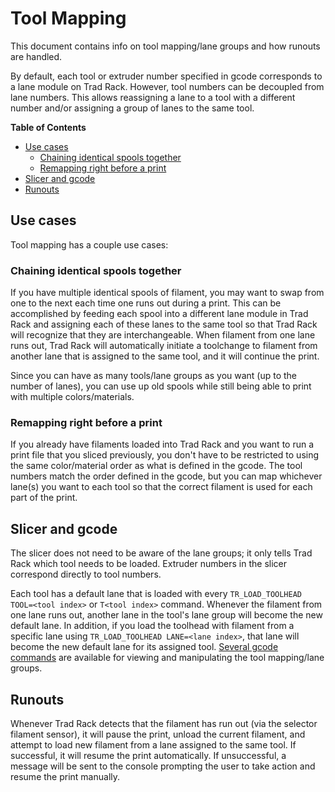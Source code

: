 # Tool Mapping

This document contains info on tool mapping/lane groups and how
runouts are handled.

By default, each tool or extruder number specified in gcode
corresponds to a lane module on Trad Rack. However, tool numbers can
be decoupled from lane numbers. This allows reassigning a lane to a
tool with a different number and/or assigning a group of lanes to the
same tool.

**Table of Contents**
- [Use cases](#use-cases)
  - [Chaining identical spools together](#chaining-identical-spools-together)
  - [Remapping right before a print](#remapping-right-before-a-print)
- [Slicer and gcode](#slicer-and-gcode)
- [Runouts](#runouts)

## Use cases

Tool mapping has a couple use cases:

### Chaining identical spools together

If you have multiple identical spools of filament, you may want to
swap from one to the next each time one runs out during a print. This
can be accomplished by feeding each spool into a different lane module
in Trad Rack and assigning each of these lanes to the same tool so
that Trad Rack will recognize that they are interchangeable. When
filament from one lane runs out, Trad Rack will automatically initiate
a toolchange to filament from another lane that is assigned to the
same tool, and it will continue the print.

Since you can have as many tools/lane groups as you want (up to the
number of lanes), you can use up old spools while still being able to
print with multiple colors/materials.

### Remapping right before a print

If you already have filaments loaded into Trad Rack and you want to
run a print file that you sliced previously, you don't have to be
restricted to using the same color/material order as what is defined
in the gcode. The tool numbers match the order defined in the gcode,
but you can map whichever lane(s) you want to each tool so that the
correct filament is used for each part of the print.

## Slicer and gcode

The slicer does not need to be aware of the lane groups; it only
tells Trad Rack which tool needs to be loaded. Extruder numbers in the
slicer correspond directly to tool numbers.

Each tool has a default lane that is loaded with every
`TR_LOAD_TOOLHEAD TOOL=<tool index>` or `T<tool index>` command.
Whenever the filament from one lane runs out, another lane in the
tool's lane group will become the new default lane. In addition, if
you load the toolhead with filament from a specific lane using
`TR_LOAD_TOOLHEAD LANE=<lane index>`, that lane will become the new
default lane for its assigned tool.
[Several gcode commands](klipper/G-Codes.md#tool-mapping) are
available for viewing and manipulating the tool mapping/lane
groups.

## Runouts

Whenever Trad Rack detects that the filament has run out (via the
selector filament sensor), it will pause the print, unload the current
filament, and attempt to load new filament from a lane assigned to the
same tool. If successful, it will resume the print automatically. If
unsuccessful, a message will be sent to the console prompting the user
to take action and resume the print manually.
